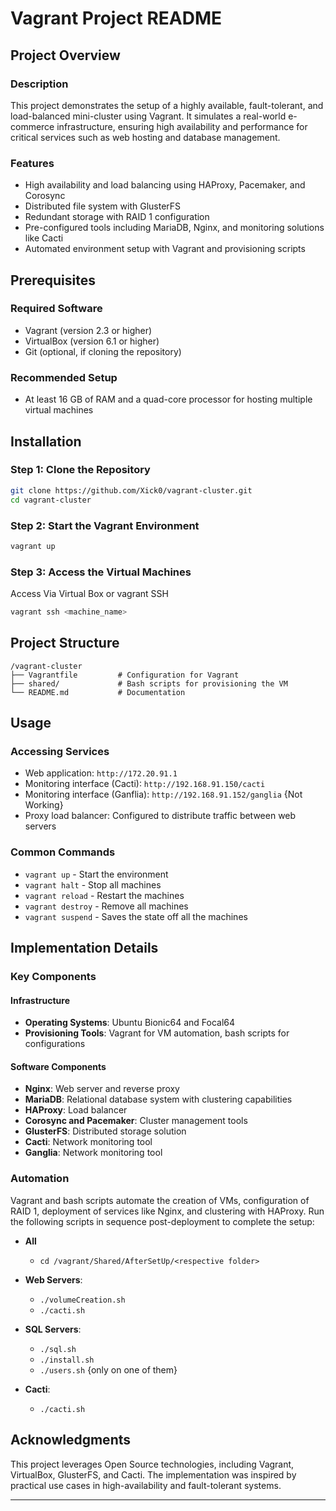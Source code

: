 # Vagrant Project README

## Project Overview

### Description

This project demonstrates the setup of a highly available, fault-tolerant, and load-balanced mini-cluster using Vagrant. It simulates a real-world e-commerce infrastructure, ensuring high availability and performance for critical services such as web hosting and database management.

### Features

- High availability and load balancing using HAProxy, Pacemaker, and Corosync
- Distributed file system with GlusterFS
- Redundant storage with RAID 1 configuration
- Pre-configured tools including MariaDB, Nginx, and monitoring solutions like Cacti
- Automated environment setup with Vagrant and provisioning scripts

## Prerequisites

### Required Software

- Vagrant (version 2.3 or higher)
- VirtualBox (version 6.1 or higher)
- Git (optional, if cloning the repository)

### Recommended Setup

- At least 16 GB of RAM and a quad-core processor for hosting multiple virtual machines

## Installation

### Step 1: Clone the Repository

```bash
git clone https://github.com/Xick0/vagrant-cluster.git
cd vagrant-cluster
```

### Step 2: Start the Vagrant Environment

```bash
vagrant up
```

### Step 3: Access the Virtual Machines
Access Via Virtual Box or vagrant SSH

```bash
vagrant ssh <machine_name>
```

## Project Structure

```
/vagrant-cluster
├── Vagrantfile         # Configuration for Vagrant
├── shared/             # Bash scripts for provisioning the VM
└── README.md           # Documentation
```

## Usage

### Accessing Services

- Web application: `http://172.20.91.1`
- Monitoring interface (Cacti): `http://192.168.91.150/cacti`
- Monitoring interface (Ganflia): `http://192.168.91.152/ganglia` {Not Working}
- Proxy load balancer: Configured to distribute traffic between web servers

### Common Commands

- `vagrant up` - Start the environment
- `vagrant halt` - Stop all machines
- `vagrant reload` - Restart the machines
- `vagrant destroy` - Remove all machines
- `vagrant suspend` - Saves the state off all the machines

## Implementation Details

### Key Components

#### Infrastructure
- **Operating Systems**: Ubuntu Bionic64 and Focal64
- **Provisioning Tools**: Vagrant for VM automation, bash scripts for configurations

#### Software Components
- **Nginx**: Web server and reverse proxy
- **MariaDB**: Relational database system with clustering capabilities
- **HAProxy**: Load balancer
- **Corosync and Pacemaker**: Cluster management tools
- **GlusterFS**: Distributed storage solution
- **Cacti**: Network monitoring tool
- **Ganglia**: Network monitoring tool

### Automation

Vagrant and bash scripts automate the creation of VMs, configuration of RAID 1, deployment of services like Nginx, and clustering with HAProxy. Run the following scripts in sequence post-deployment to complete the setup:

- **All**
  - `cd /vagrant/Shared/AfterSetUp/<respective folder>`

- **Web Servers**:
  - `./volumeCreation.sh`
  - `./cacti.sh`

- **SQL Servers**:
  - `./sql.sh`
  - `./install.sh`
  - `./users.sh` {only on one of them}

- **Cacti**:
  - `./cacti.sh`

## Acknowledgments

This project leverages Open Source technologies, including Vagrant, VirtualBox, GlusterFS, and Cacti. The implementation was inspired by practical use cases in high-availability and fault-tolerant systems.

---


